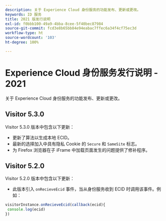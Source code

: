 ```yaml
---
description: 关于 Experience Cloud 身份服务的功能发布、更新或更改。
keywords: ID 服务
title: 2021 版发行说明
exl-id: f0bbb100-49a9-4bba-8cee-5f40bec87984
source-git-commit: fcd3e8b65bb84e94eabac7ffec6a34f4cf75ec3d
workflow-type: ht
source-wordcount: '103'
ht-degree: 100%

---
```


# Experience Cloud 身份服务发行说明 - 2021

关于 Experience Cloud 身份服务的功能发布、更新或更改。

## Visitor 5.3.0

Visitor 5.3.0 版本中包含以下更新：

* 更新了算法以生成本地 ECID。
* 最新的选择加入中具有隐私 Cookie 的 `Secure` 和 `SameSite` 标志。
* 为 Firefox 浏览器在子 iFrame 中加载页面发生的问题提供了修补程序。

## Visitor 5.2.0

Visitor 5.2.0 版本中包含以下更新：

* 此版本引入 `onRecieveEcid` 事件，当从身份服务收到 ECID 时调用该事件。例如：

```js
visitorInstance.onRecieveEcid(callback(ecid){
 console.log(ecid)
})
```
